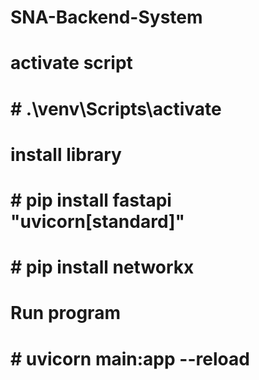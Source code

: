 # SNA-Backend-System

# activate script
# # .\venv\Scripts\activate
# install library
# # pip install fastapi "uvicorn[standard]"
# # pip install networkx
# Run program
# # uvicorn main:app --reload